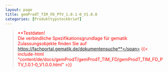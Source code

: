 ```yaml
---
layout: page
title: gemProdT_TIM_FD_PTV_1.0.1-0_V1.0.0
categories: [Produkttypsteckbrief]
---
```

> <span style="color:red">**Testdaten!<br>Die verbindliche Spezifikationsgrundlage für gematik Zulassungsobjekte finden Sie auf https://fachportal.gematik.de/dokumentensuche**</span>
{{< include-html "content/de/docs/gemProdT/gemProdT_TIM_FD/gemProdT_TIM_FD_PTV_1.0.1-0_V1.0.0.html" >}}
